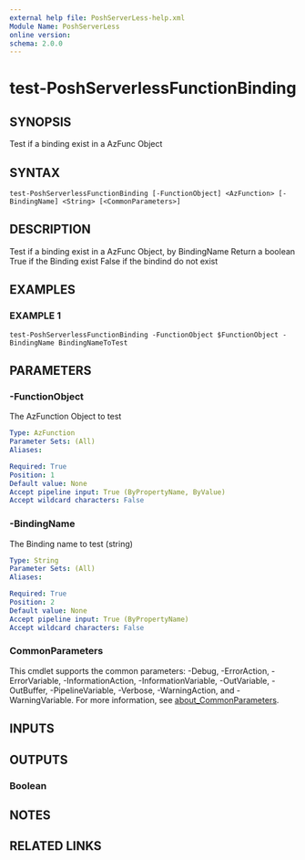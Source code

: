 ```yaml
---
external help file: PoshServerLess-help.xml
Module Name: PoshServerLess
online version:
schema: 2.0.0
---
```


# test-PoshServerlessFunctionBinding

## SYNOPSIS
Test if a binding exist in a AzFunc Object

## SYNTAX

```
test-PoshServerlessFunctionBinding [-FunctionObject] <AzFunction> [-BindingName] <String> [<CommonParameters>]
```

## DESCRIPTION
Test if a binding exist in a AzFunc Object, by BindingName
Return a boolean 
True if the Binding exist
False if the bindind do not exist

## EXAMPLES

### EXAMPLE 1
```
test-PoshServerlessFunctionBinding -FunctionObject $FunctionObject -BindingName BindingNameToTest
```

## PARAMETERS

### -FunctionObject
The AzFunction Object to test

```yaml
Type: AzFunction
Parameter Sets: (All)
Aliases:

Required: True
Position: 1
Default value: None
Accept pipeline input: True (ByPropertyName, ByValue)
Accept wildcard characters: False
```

### -BindingName
The Binding name to test (string)

```yaml
Type: String
Parameter Sets: (All)
Aliases:

Required: True
Position: 2
Default value: None
Accept pipeline input: True (ByPropertyName)
Accept wildcard characters: False
```

### CommonParameters
This cmdlet supports the common parameters: -Debug, -ErrorAction, -ErrorVariable, -InformationAction, -InformationVariable, -OutVariable, -OutBuffer, -PipelineVariable, -Verbose, -WarningAction, and -WarningVariable. For more information, see [about_CommonParameters](http://go.microsoft.com/fwlink/?LinkID=113216).

## INPUTS

## OUTPUTS

### Boolean
## NOTES

## RELATED LINKS
